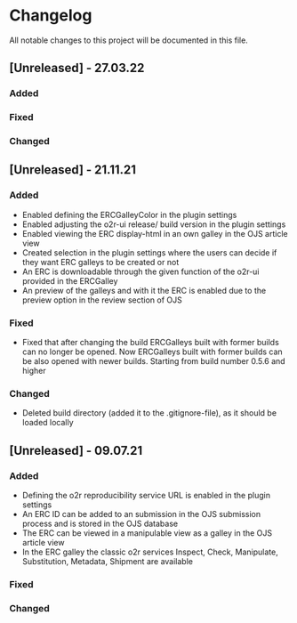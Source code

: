 # Changelog

All notable changes to this project will be documented in this file.

## [Unreleased] - 27.03.22 

### Added 

### Fixed

### Changed 

## [Unreleased] - 21.11.21 

### Added 
- Enabled defining the ERCGalleyColor in the plugin settings 
- Enabled adjusting the o2r-ui release/ build version in the plugin settings 
- Enabled viewing the ERC display-html in an own galley in the OJS article view 
- Created selection in the plugin settings where the users can decide if they want ERC galleys to be created or not 
- An ERC is downloadable through the given function of the o2r-ui provided in the ERCGalley 
- An preview of the galleys and with it the ERC is enabled due to the preview option in the review section of OJS

### Fixed
- Fixed that after changing the build ERCGalleys built with former builds can no longer be opened. Now ERCGalleys built with former builds can be also opened with newer builds. Starting from build number 0.5.6 and higher 

### Changed 
- Deleted build directory (added it to the .gitignore-file), as it should be loaded locally 


## [Unreleased] - 09.07.21

### Added 
- Defining the o2r reproducibility service URL is enabled in the plugin settings 
- An ERC ID can be added to an submission in the OJS submission process and is stored in the OJS database
- The ERC can be viewed in a manipulable view as a galley in the OJS article view 
- In the ERC galley the classic o2r services Inspect, Check, Manipulate, Substitution, Metadata, Shipment are available 

### Fixed

### Changed 
